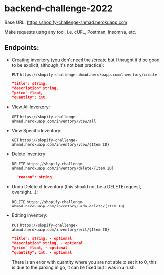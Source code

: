 # backend-challenge-2022

Base URL: https://shopify-challenge-ahmad.herokuapp.com

Make requests using any tool, i.e. cURL, Postman, Insomnia, etc.

## Endpoints:

- Creating inventory (you don't need the /create but I thought it'd be good to be explicit, although it's not best practice):

  `PUT` `https://shopify-challenge-ahmad.herokuapp.com/inventory/create`

    ```json
    "title": string,
    "description" string,
    "price" float,
    "quantity": int,
    ```

- View All Inventory:

  `GET` `https://shopify-challenge-ahmad.herokuapp.com/inventory/view/all`

- View Specific Inventory:

  `GET` `https://shopify-challenge-ahmad.herokuapp.com/inventory/view/{Item ID}`

- Delete Inventory:

  `DELETE` `https://shopify-challenge-ahmad.herokuapp.com/inventory/delete/{Item ID}`

  ```json
    "reason": string
    ```

- Undo Delete of Inventory (this should not be a DELETE request, oversight...):

  `DELETE` `https://shopify-challenge-ahmad.herokuapp.com/inventory/undo-delete/{Item ID}`


- Editing inventory:

  `PUT` `https://shopify-challenge-ahmad.herokuapp.com/inventory/edit/{Item ID}`

    ```json
    "title": string, - optional
    "description" string, - optional
    "price" float, - optional
    "quantity": int, - optional
    ```

  There is an error with quantity where you are not able to set it to 0, this is due to the parsing in go, it can be
  fixed but I was in a rush.
